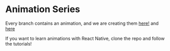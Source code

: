 <h1>Animation Series</h1>
<p>
  Every branch contains an animation, and we are creating them <a href="https://medium.com/@alvarohdezex/react-native-animation-series-1-f51739e92fd7">here!</a> and <a href="https://dev.to/alvarojsnish/react-native-animation-series-2-3hci">here</a>
</p>
<p>
  If you want to learn animations with React Native, clone the repo and follow the tutorials!
</p>
